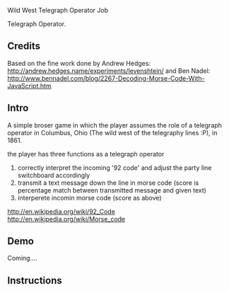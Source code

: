 
Wild West Telegraph Operator Job

Telegraph Operator. 

## Credits

Based on the fine work done by Andrew Hedges: http://andrew.hedges.name/experiments/levenshtein/ 
and Ben Nadel: http://www.bennadel.com/blog/2267-Decoding-Morse-Code-With-JavaScript.htm

## Intro

A simple broser game in which the player assumes the role of a telegraph operator 
in Columbus, Ohio (The wild west of the telegraphy lines :P), in 1861. 

 the player has three functions as a telegraph operator
 
  1. correctly interpret the incoming '92 code' and adjust the party line switchboard accordingly
  2. transmit a text message down the line in morse code (score is percentage match between transmitted message and given text)
  3. interperete incomin morse code (score as above)

http://en.wikipedia.org/wiki/92_Code
http://en.wikipedia.org/wiki/Morse_code
## Demo

Coming....

## Instructions

